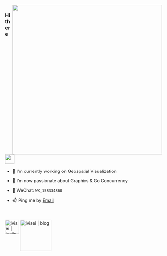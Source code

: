 <img align="right" width="480px" src="https://user-images.githubusercontent.com/26923747/94355127-00a72780-00b4-11eb-8aa0-a239d59305f4.gif" />




### Hi there <img src="https://raw.githubusercontent.com/eryajf/eryajf/master/wave.gif" width="30px">


- 🔭  I’m currently working on Geospatial Visualization


- 🌱  I’m now passionate about Graphics & Go Concurrency


- 💬  WeChat: `WX_158334860`


- 📫  Ping me by [Email](mailto:liuvigongzuoshi@foxmail.com)
<!-- - 👯  I’m looking to collaborate on [vue-iview-admin-template](https://github.com/lvisei/vue-iview-admin-template) & [gin-admin-template](https://github.com/lvisei/gin-admin-template) -->

<!--
- 🤔 I’m looking for help with ...
- 💬 Ask me about ...
- 😄 Pronouns: ...
- ⚡ Fun fact: ...
-->

<br>

<br>


<a href="https://juejin.im/user/1926000101565774">
  <img align="left" alt="lvisei | juejin" width="45px" src="https://s3.pstatp.com/toutiao/xitu_juejin_web/img/logo.a7995ad.svg" />
</a>

<a href="https://github.com/lvisei/blog">
  <img align="left" alt="lvisei | blog" width="100px" src="https://user-images.githubusercontent.com/26923747/96274340-f74e1280-1002-11eb-9e42-13bdc4ae1d16.png" />
  <!--
  <img align="left" alt="lvisei | blog" width="40px" src="https://user-images.githubusercontent.com/26923747/90339043-b9436b00-e020-11ea-9135-       2992831cc4ae.png" />
  -->
</a>


<!-- [![Top Langs](https://github-readme-stats.vercel.app/api/top-langs/?username=lvisei&layout=compact&count_private=true&theme=tokyonight)](https://github.com/lvisei) -->
<!-- [![liuvigongzuoshi's github stats](https://github-readme-stats.vercel.app/api?username=lvisei&hide=contribs&count_private=true&show_icons=true&theme=tokyonight)](https://github.com/lvisei/blog) -->

